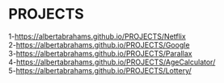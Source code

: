 # PROJECTS
1-https://albertabrahams.github.io/PROJECTS/Netflix <br>
2-https://albertabrahams.github.io/PROJECTS/Google <br>
3-https://albertabrahams.github.io/PROJECTS/Parallax <br>
4-https://albertabrahams.github.io/PROJECTS/AgeCalculator/ <br>
5-https://albertabrahams.github.io/PROJECTS/Lottery/ <br>
